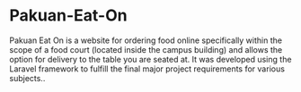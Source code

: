 # Pakuan-Eat-On
Pakuan Eat On is a website for ordering food online specifically within the scope of a food court (located inside the  campus building) and allows the option for delivery to the table you are seated at. It was developed using the  Laravel framework to fulfill the final major project requirements for various subjects..
